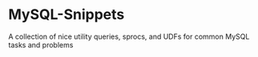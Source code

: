 # MySQL-Snippets
A collection of nice utility queries, sprocs, and UDFs for common MySQL tasks and problems
